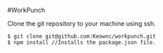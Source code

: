 #WorkPunch


Clone the git repository to your machine using ssh.
```
$ git clone git@github.com:Keownc/workpunch.git
$ npm install //Installs the package.json file.
